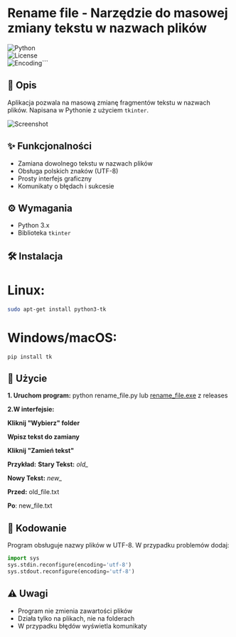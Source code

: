 # Rename file - Narzędzie do masowej zmiany tekstu w nazwach plików

![Python](https://img.shields.io/badge/Python-3.x-blue?logo=python)  
![License](https://img.shields.io/badge/License-MIT-green)  
![Encoding](https://img.shields.io/badge/Encoding-UTF--8-orange)```

## 📌 Opis
Aplikacja pozwala na masową zmianę fragmentów tekstu w nazwach plików. Napisana w Pythonie z użyciem `tkinter`.

![Screenshot](https://github.com/zbirow/Rename-file/blob/main/image.png)

## ✨ Funkcjonalności
- Zamiana dowolnego tekstu w nazwach plików
- Obsługa polskich znaków (UTF-8)
- Prosty interfejs graficzny
- Komunikaty o błędach i sukcesie

## ⚙️ Wymagania
- Python 3.x
- Biblioteka `tkinter`

## 🛠️ Instalacja
# Linux:
```bash
sudo apt-get install python3-tk
```
# Windows/macOS:
```bush
pip install tk
```
## 🚀 Użycie
**1. Uruchom program:**
python rename_file.py
lub [rename_file.exe](https://github.com/zbirow/Rename-file/releases "rename_file.exe") z releases

**2.W interfejsie:**

**Kliknij "Wybierz" folder**

**Wpisz tekst do zamiany**

**Kliknij "Zamień tekst"**

**Przykład:**
**Stary Tekst:** *old_*

**Nowy Tekst:** *new_*

**Przed:** old_file.txt

**Po**: new_file.txt

## 💾 Kodowanie
Program obsługuje nazwy plików w UTF-8. W przypadku problemów dodaj:
```python
import sys
sys.stdin.reconfigure(encoding='utf-8')
sys.stdout.reconfigure(encoding='utf-8')
```

## ⚠️ Uwagi
- Program nie zmienia zawartości plików
- Działa tylko na plikach, nie na folderach
- W przypadku błędów wyświetla komunikaty
